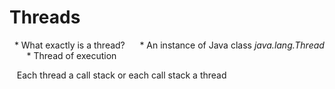 # Threads

    * What exactly is a thread?
        * An instance of Java class *java.lang.Thread* 
        * Thread of execution

    Each thread a call stack or each call stack a thread
    
